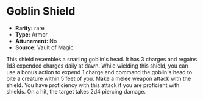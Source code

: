 
# Goblin Shield

* **Rarity:** rare
* **Type:** Armor
* **Attunement:** No
* **Source:** Vault of Magic


This shield resembles a snarling goblin's head. It has 3 charges and regains 1d3 expended charges daily at dawn. While wielding this shield, you can use a bonus action to expend 1 charge and command the goblin's head to bite a creature within 5 feet of you. Make a melee weapon attack with the shield. You have proficiency with this attack if you are proficient with shields. On a hit, the target takes 2d4 piercing damage.

